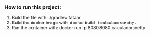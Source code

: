 ### How to run this project:
1) Build the file with: ./gradlew fatJar
2) Build the docker image with: docker build -t calculadoranetty .
3) Run the container with: docker run -p 8080:8080 calculadoranetty
